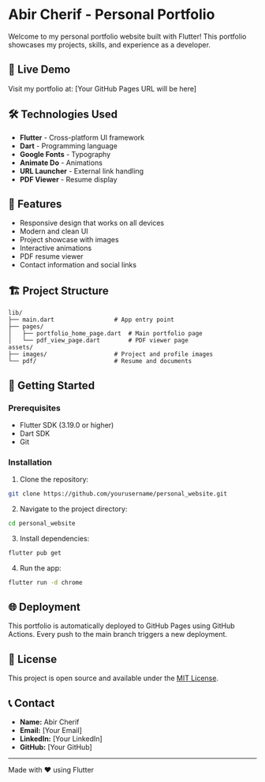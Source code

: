 # Abir Cherif - Personal Portfolio

Welcome to my personal portfolio website built with Flutter! This portfolio showcases my projects, skills, and experience as a developer.

## 🚀 Live Demo

Visit my portfolio at: [Your GitHub Pages URL will be here]

## 🛠️ Technologies Used

- **Flutter** - Cross-platform UI framework
- **Dart** - Programming language
- **Google Fonts** - Typography
- **Animate Do** - Animations
- **URL Launcher** - External link handling
- **PDF Viewer** - Resume display

## 📱 Features

- Responsive design that works on all devices
- Modern and clean UI
- Project showcase with images
- Interactive animations
- PDF resume viewer
- Contact information and social links

## 🏗️ Project Structure

```
lib/
├── main.dart                 # App entry point
├── pages/
│   ├── portfolio_home_page.dart  # Main portfolio page
│   └── pdf_view_page.dart        # PDF viewer page
assets/
├── images/                   # Project and profile images
└── pdf/                      # Resume and documents
```

## 🚀 Getting Started

### Prerequisites

- Flutter SDK (3.19.0 or higher)
- Dart SDK
- Git

### Installation

1. Clone the repository:
```bash
git clone https://github.com/yourusername/personal_website.git
```

2. Navigate to the project directory:
```bash
cd personal_website
```

3. Install dependencies:
```bash
flutter pub get
```

4. Run the app:
```bash
flutter run -d chrome
```

## 🌐 Deployment

This portfolio is automatically deployed to GitHub Pages using GitHub Actions. Every push to the main branch triggers a new deployment.

## 📄 License

This project is open source and available under the [MIT License](LICENSE).

## 📞 Contact

- **Name:** Abir Cherif
- **Email:** [Your Email]
- **LinkedIn:** [Your LinkedIn]
- **GitHub:** [Your GitHub]

---

Made with ❤️ using Flutter
